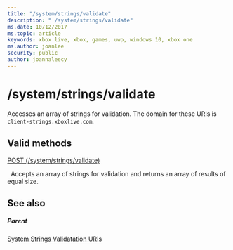 ```yaml
---
title: "/system/strings/validate"
description: " /system/strings/validate"
ms.date: 10/12/2017
ms.topic: article
keywords: xbox live, xbox, games, uwp, windows 10, xbox one
ms.author: joanlee
security: public
author: joannaleecy
---
```


# /system/strings/validate
Accesses an array of strings for validation. 
The domain for these URIs is `client-strings.xboxlive.com`.
  
<a id="ID4EV"></a>

 
## Valid methods

[POST (/system/strings/validate)](uri-systemstringsvalidatepost.md)

&nbsp;&nbsp;Accepts an array of strings for validation and returns an array of results of equal size.
 
<a id="ID4E6"></a>

 
## See also
 
<a id="ID4EBB"></a>

 
##### Parent 

[System Strings Validatation URIs](atoc-reference-systemstringsvalidate.md)

   